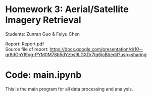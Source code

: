 
# Homework 3: Aerial/Satellite Imagery Retrieval
Students: Zunran Guo & Feiyu Chen

Report: Report.pdf  
Source file of report: https://docs.google.com/presentation/d/10--qr8dOhYI9og-PYM0M78b5dYzbs9LGXDr7tq6ioBI/edit?usp=sharing

# Code: main.ipynb
This is the main program for all data processing and analysis.
